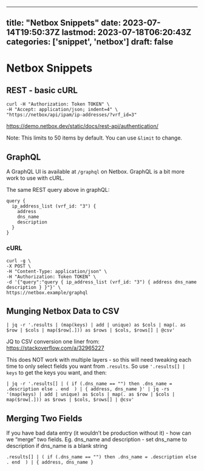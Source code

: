 
---
title: "Netbox Snippets"
date: 2023-07-14T19:50:37Z
lastmod: 2023-07-18T06:20:43Z
categories: ['snippet', 'netbox']
draft: false
---


# Netbox Snippets
## REST - basic cURL
```
curl -H "Authorization: Token TOKEN" \
-H "Accept: application/json; indent=4" \
"https://netbox/api/ipam/ip-addresses/?vrf_id=3"
```

https://demo.netbox.dev/static/docs/rest-api/authentication/

Note: This limits to 50 items by default. You can use `&limit` to change.

## GraphQL

A GraphQL UI is available at `/graphql` on Netbox. GraphQL is a bit more work to use with cURL.

The same REST query above in graphQL:

```
query {
  ip_address_list (vrf_id: "3") {
    address
    dns_name
    description
  }
}
```

### cURL
```
curl -g \
-X POST \
-H "Content-Type: application/json" \
-H "Authorization: Token TOKEN" \
-d '{"query":"query { ip_address_list (vrf_id: "3") { address dns_name description } }"}' \
https://netbox.example/graphql
```

## Munging Netbox Data to CSV

```
| jq -r '.results | (map(keys) | add | unique) as $cols | map(. as $row | $cols | map($row[.])) as $rows | $cols, $rows[] | @csv'
```

JQ to CSV conversion one liner from: https://stackoverflow.com/a/32965227

This does NOT work with multiple layers - so this will need tweaking each time to only select fields you want from `.results`. So use `'.results[] | keys` to get the keys you want, and then:
```
| jq -r '.results[] | ( if (.dns_name == "") then .dns_name = .description else . end  ) | { address, dns_name }' | jq -rs '(map(keys) | add | unique) as $cols | map(. as $row | $cols | map($row[.])) as $rows | $cols, $rows[] | @csv'
```

## Merging Two Fields
If you have bad data entry (it wouldn’t be production without it) - how can we “merge” two fields. Eg. dns_name and description - set dns_name to description if dns_name is a blank string

```
.results[] | ( if (.dns_name == "") then .dns_name = .description else . end  ) | { address, dns_name }
```


<!-- #public #snippet #netbox -->

<!-- {BearID:9A3B87F7-F6E8-434E-B951-8D0DBDE91A0E} -->

